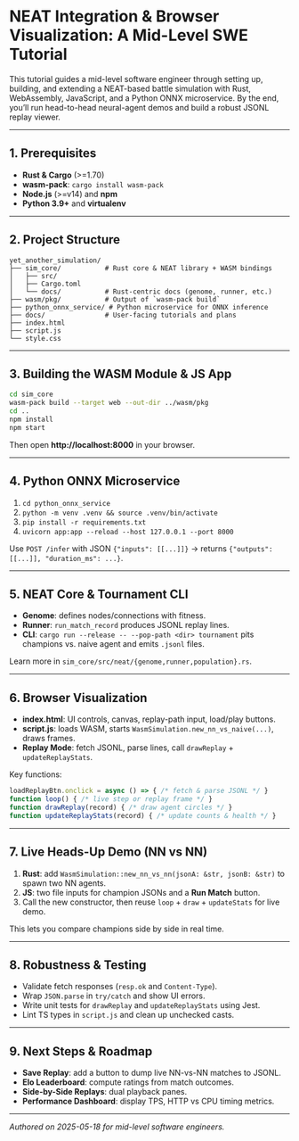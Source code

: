 # NEAT Integration & Browser Visualization: A Mid-Level SWE Tutorial

This tutorial guides a mid-level software engineer through setting up, building, and extending a NEAT-based battle simulation with Rust, WebAssembly, JavaScript, and a Python ONNX microservice. By the end, you’ll run head-to-head neural-agent demos and build a robust JSONL replay viewer.

---

## 1. Prerequisites

- **Rust & Cargo** (>=1.70)
- **wasm-pack**: `cargo install wasm-pack`
- **Node.js** (>=v14) and **npm**
- **Python 3.9+** and **virtualenv**

---

## 2. Project Structure

```text
yet_another_simulation/
├── sim_core/           # Rust core & NEAT library + WASM bindings
│   ├── src/
│   ├── Cargo.toml
│   └── docs/           # Rust-centric docs (genome, runner, etc.)
├── wasm/pkg/           # Output of `wasm-pack build`
├── python_onnx_service/ # Python microservice for ONNX inference
├── docs/               # User-facing tutorials and plans
├── index.html
├── script.js
└── style.css
``` 

---

## 3. Building the WASM Module & JS App

```bash
cd sim_core
wasm-pack build --target web --out-dir ../wasm/pkg
cd ..
npm install
npm start
```

Then open **http://localhost:8000** in your browser.

---

## 4. Python ONNX Microservice

1. `cd python_onnx_service`
2. `python -m venv .venv && source .venv/bin/activate`
3. `pip install -r requirements.txt`
4. `uvicorn app:app --reload --host 127.0.0.1 --port 8000`

Use `POST /infer` with JSON `{"inputs": [[...]]}` → returns `{"outputs": [[...]], "duration_ms": ...}`.

---

## 5. NEAT Core & Tournament CLI

- **Genome**: defines nodes/connections with fitness.
- **Runner**: `run_match_record` produces JSONL replay lines.
- **CLI**: `cargo run --release -- --pop-path <dir> tournament` pits champions vs. naive agent and emits `.jsonl` files.

Learn more in `sim_core/src/neat/{genome,runner,population}.rs`.

---

## 6. Browser Visualization

- **index.html**: UI controls, canvas, replay-path input, load/play buttons.
- **script.js**: loads WASM, starts `WasmSimulation.new_nn_vs_naive(...)`, draws frames.
- **Replay Mode**: fetch JSONL, parse lines, call `drawReplay` + `updateReplayStats`.

Key functions:

```js
loadReplayBtn.onclick = async () => { /* fetch & parse JSONL */ }
function loop() { /* live step or replay frame */ }
function drawReplay(record) { /* draw agent circles */ }
function updateReplayStats(record) { /* update counts & health */ }
```

---

## 7. Live Heads-Up Demo (NN vs NN)

1. **Rust**: add `WasmSimulation::new_nn_vs_nn(jsonA: &str, jsonB: &str)` to spawn two NN agents.
2. **JS**: two file inputs for champion JSONs and a **Run Match** button.
3. Call the new constructor, then reuse `loop` + `draw` + `updateStats` for live demo.

This lets you compare champions side by side in real time.

---

## 8. Robustness & Testing

- Validate fetch responses (`resp.ok` and `Content-Type`).
- Wrap `JSON.parse` in `try/catch` and show UI errors.
- Write unit tests for `drawReplay` and `updateReplayStats` using Jest.
- Lint TS types in `script.js` and clean up unchecked casts.

---

## 9. Next Steps & Roadmap

- **Save Replay**: add a button to dump live NN-vs-NN matches to JSONL.
- **Elo Leaderboard**: compute ratings from match outcomes.
- **Side-by-Side Replays**: dual playback panes.
- **Performance Dashboard**: display TPS, HTTP vs CPU timing metrics.

---

*Authored on 2025-05-18 for mid-level software engineers.*
